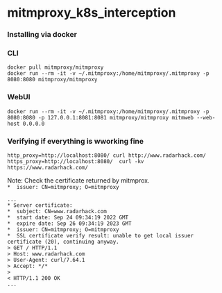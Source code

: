 # mitmproxy_k8s_interception

### Installing via docker
### CLI
```
docker pull mitmproxy/mitmproxy
docker run --rm -it -v ~/.mitmproxy:/home/mitmproxy/.mitmproxy -p 8080:8080 mitmproxy/mitmproxy
```
### WebUI
```
docker run --rm -it -v ~/.mitmproxy:/home/mitmproxy/.mitmproxy -p 8080:8080 -p 127.0.0.1:8081:8081 mitmproxy/mitmproxy mitmweb --web-host 0.0.0.0
```
### Verifying if everything is wworking fine
```
http_proxy=http://localhost:8080/ curl http://www.radarhack.com/
https_proxy=http://localhost:8080/  curl -kv https://www.radarhack.com/
```
Note: Check the certificate returned by mitmprox. <br>
`*  issuer: CN=mitmproxy; O=mitmproxy `
```
...
* Server certificate:
*  subject: CN=www.radarhack.com
*  start date: Sep 24 09:34:19 2022 GMT
*  expire date: Sep 26 09:34:19 2023 GMT
*  issuer: CN=mitmproxy; O=mitmproxy
*  SSL certificate verify result: unable to get local issuer certificate (20), continuing anyway.
> GET / HTTP/1.1
> Host: www.radarhack.com
> User-Agent: curl/7.64.1
> Accept: */*
>
< HTTP/1.1 200 OK
...
```

